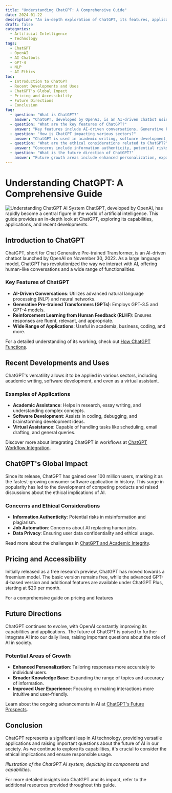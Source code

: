 ```yaml
---
title: "Understanding ChatGPT: A Comprehensive Guide"
date: 2024-01-22
description: "An in-depth exploration of ChatGPT, its features, applications, developments, and impact on society, including ethical considerations and future prospects."
draft: false
categories:
  - Artificial Intelligence
  - Technology
tags:
  - ChatGPT
  - OpenAI
  - AI Chatbots
  - GPT-4
  - NLP
  - AI Ethics
toc:
  - Introduction to ChatGPT
  - Recent Developments and Uses
  - ChatGPT's Global Impact
  - Pricing and Accessibility
  - Future Directions
  - Conclusion
faq:
  - question: "What is ChatGPT?"
    answer: "ChatGPT, developed by OpenAI, is an AI-driven chatbot using advanced natural language processing and neural networks to offer human-like conversations and functionalities."
  - question: "What are the key features of ChatGPT?"
    answer: "Key features include AI-driven conversations, Generative Pre-trained Transformers, Reinforcement Learning from Human Feedback, and a wide range of applications in various sectors."
  - question: "How is ChatGPT impacting various sectors?"
    answer: "ChatGPT is used in academic writing, software development, and as a virtual assistant, helping in research, coding, scheduling, and handling general queries."
  - question: "What are the ethical considerations related to ChatGPT?"
    answer: "Concerns include information authenticity, potential risks in misinformation, job automation, and ensuring data privacy and ethical usage of AI."
  - question: "What is the future direction of ChatGPT?"
    answer: "Future growth areas include enhanced personalization, expanding the knowledge base, and improving user experience to integrate AI more seamlessly into daily life."
---
```


# Understanding ChatGPT: A Comprehensive Guide

![Understanding ChatGPT AI System](/img/understand-chatgpt.png)
ChatGPT, developed by OpenAI, has rapidly become a central figure in the world of artificial intelligence. This guide provides an in-depth look at ChatGPT, exploring its capabilities, applications, and recent developments.

## Introduction to ChatGPT
ChatGPT, short for Chat Generative Pre-trained Transformer, is an AI-driven chatbot launched by OpenAI on November 30, 2022. As a large language model, ChatGPT has revolutionized the way we interact with AI, offering human-like conversations and a wide range of functionalities.

### Key Features of ChatGPT
- **AI-Driven Conversations**: Utilizes advanced natural language processing (NLP) and neural networks.
- **Generative Pre-trained Transformers (GPTs)**: Employs GPT-3.5 and GPT-4 models.
- **Reinforcement Learning from Human Feedback (RLHF)**: Ensures responses are fluent, relevant, and appropriate.
- **Wide Range of Applications**: Useful in academia, business, coding, and more.

For a detailed understanding of its working, check out [How ChatGPT Functions](https://mggg.cloud/en/chatgpt-optimizing-language-models-for-dialogue/).

## Recent Developments and Uses
ChatGPT's versatility allows it to be applied in various sectors, including academic writing, software development, and even as a virtual assistant. 

### Examples of Applications
- **Academic Assistance**: Helps in research, essay writing, and understanding complex concepts.
- **Software Development**: Assists in coding, debugging, and brainstorming development ideas.
- **Virtual Assistance**: Capable of handling tasks like scheduling, email drafting, and general queries.

Discover more about integrating ChatGPT in workflows at [ChatGPT Workflow Integration](https://mggg.cloud/en/chatgpt-workflow/).

## ChatGPT's Global Impact
Since its release, ChatGPT has gained over 100 million users, marking it as the fastest-growing consumer software application in history. This surge in popularity has led to the development of competing products and raised discussions about the ethical implications of AI.

### Concerns and Ethical Considerations
- **Information Authenticity**: Potential risks in misinformation and plagiarism.
- **Job Automation**: Concerns about AI replacing human jobs.
- **Data Privacy**: Ensuring user data confidentiality and ethical usage.

Read more about the challenges in [ChatGPT and Academic Integrity](https://mggg.cloud/en/safeassign-chatgpt/).

## Pricing and Accessibility
Initially released as a free research preview, ChatGPT has moved towards a freemium model. The basic version remains free, while the advanced GPT-4-based version and additional features are available under ChatGPT Plus, starting at $20 per month.

For a comprehensive guide on pricing and features

## Future Directions
ChatGPT continues to evolve, with OpenAI constantly improving its capabilities and applications. The future of ChatGPT is poised to further integrate AI into our daily lives, raising important questions about the role of AI in society.

### Potential Areas of Growth
- **Enhanced Personalization**: Tailoring responses more accurately to individual users.
- **Broader Knowledge Base**: Expanding the range of topics and accuracy of information.
- **Improved User Experience**: Focusing on making interactions more intuitive and user-friendly.

Learn about the ongoing advancements in AI at [ChatGPT's Future Prospects](https://mggg.cloud/en/chatgpt-optimizing-language-models-for-dialogue/).

## Conclusion
ChatGPT represents a significant leap in AI technology, providing versatile applications and raising important questions about the future of AI in our society. As we continue to explore its capabilities, it's crucial to consider the ethical implications and ensure responsible usage.

*Illustration of the ChatGPT AI system, depicting its components and capabilities.*

For more detailed insights into ChatGPT and its impact, refer to the additional resources provided throughout this guide.
